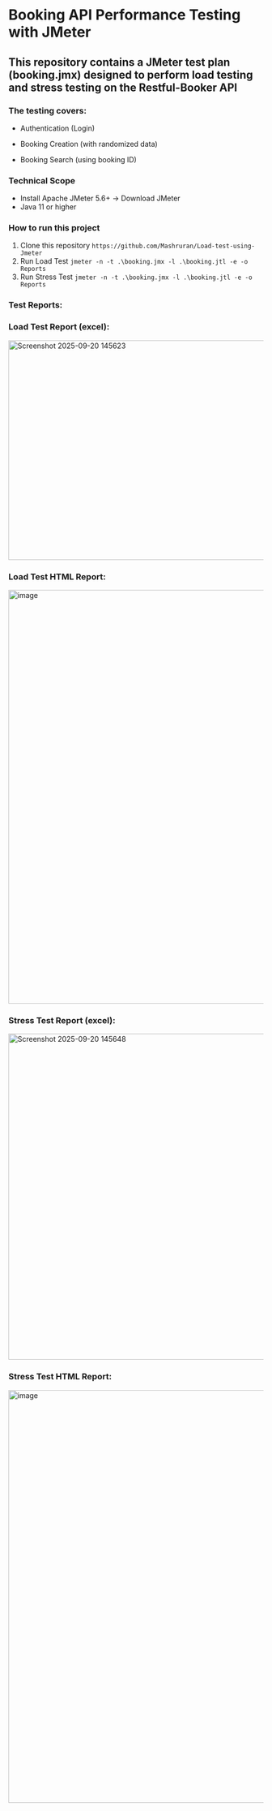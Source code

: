 # Booking API Performance Testing with JMeter

## This repository contains a JMeter test plan (booking.jmx) designed to perform load testing and stress testing on the Restful-Booker API

### The testing covers:

- Authentication (Login)

- Booking Creation (with randomized data)

- Booking Search (using booking ID)

### Technical Scope
 - Install Apache JMeter 5.6+ → Download JMeter
 - Java 11 or higher

### How to run this project
1. Clone this repository
   ```https://github.com/Mashruran/Load-test-using-Jmeter```
2. Run Load Test 
   ```jmeter -n -t .\booking.jmx -l .\booking.jtl -e -o Reports```
3. Run Stress Test
   ```jmeter -n -t .\booking.jmx -l .\booking.jtl -e -o Reports```

### Test Reports:
### Load Test Report (excel): 
<img width="1037" height="433" alt="Screenshot 2025-09-20 145623" src="https://github.com/user-attachments/assets/672e7ccd-84e5-4aef-8a66-2a247db28489" />

### Load Test HTML Report: 
<img width="1532" height="816" alt="image" src="https://github.com/user-attachments/assets/b3eb02a4-0ed3-4b84-9acc-4dddd78d0afd" />

### Stress Test Report (excel): 
<img width="1177" height="643" alt="Screenshot 2025-09-20 145648" src="https://github.com/user-attachments/assets/4f3360a3-2d86-4ece-b7b3-1831cb7967c5" />

### Stress Test HTML Report: 
<img width="1537" height="814" alt="image" src="https://github.com/user-attachments/assets/75d6adb3-525b-4dee-850b-0804be26bc9f" />

